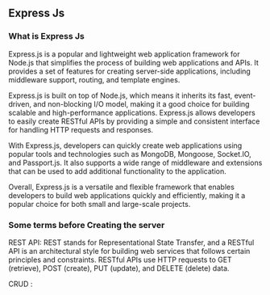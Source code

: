 ## Express Js

### What is Express Js

Express.js is a popular and lightweight web application framework for Node.js that simplifies the process of building web applications and APIs. It provides a set of features for creating server-side applications, including middleware support, routing, and template engines.

Express.js is built on top of Node.js, which means it inherits its fast, event-driven, and non-blocking I/O model, making it a good choice for building scalable and high-performance applications. Express.js allows developers to easily create RESTful APIs by providing a simple and consistent interface for handling HTTP requests and responses.

With Express.js, developers can quickly create web applications using popular tools and technologies such as MongoDB, Mongoose, Socket.IO, and Passport.js. It also supports a wide range of middleware and extensions that can be used to add additional functionality to the application.

Overall, Express.js is a versatile and flexible framework that enables developers to build web applications quickly and efficiently, making it a popular choice for both small and large-scale projects.

### Some terms before Creating the server

REST API: REST stands for Representational State Transfer, and a RESTful API is an architectural style for building web services that follows certain principles and constraints. RESTful APIs use HTTP requests to GET (retrieve), POST (create), PUT (update), and DELETE (delete) data.

CRUD : 
